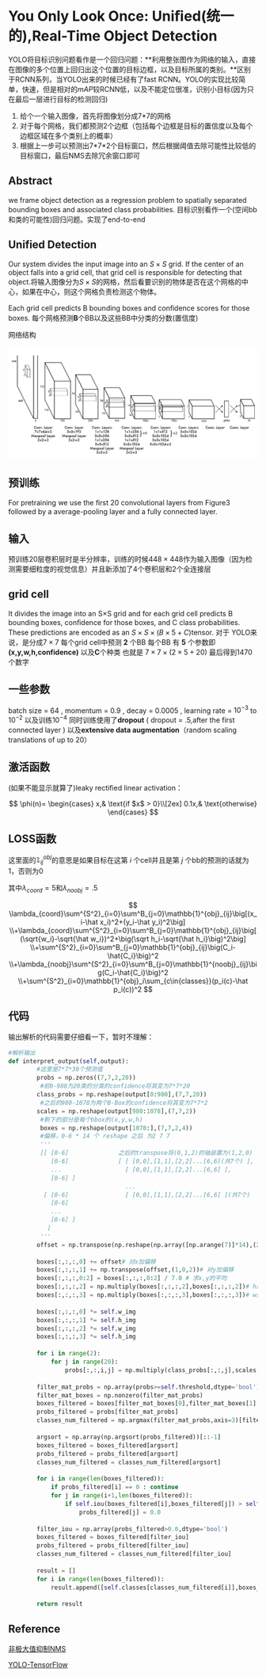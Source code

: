 # You Only Look Once: Uniﬁed(统一的),Real-Time Object Detection

YOLO将目标识别问题看作是一个回归问题：**利用整张图作为网络的输入，直接在图像的多个位置上回归出这个位置的目标边框，以及目标所属的类别。**区别于RCNN系列，当YOLO出来的时候已经有了fast RCNN。YOLO的实现比较简单，快速，但是相对的$mAP$较RCNN低，以及不能定位很准，识别小目标(因为只在最后一层进行目标的检测回归)

1. 给个一个输入图像，首先将图像划分成7\*7的网格
2. 对于每个网格，我们都预测2个边框（包括每个边框是目标的置信度以及每个边框区域在多个类别上的概率）
3. 根据上一步可以预测出7\*7\*2个目标窗口，然后根据阈值去除可能性比较低的目标窗口，最后NMS去除冗余窗口即可

## Abstract

  we frame object detection as a regression problem to spatially separated bounding boxes and associated class probabilities. 目标识别看作一个(空间bb和类的可能性)回归问题。实现了end-to-end

## Unified Detection

Our system divides the input image into an $S\times S$ grid. If the center of an object falls into a grid cell, that grid cell is responsible for detecting that object.将输入图像分为$S \times S$的网格，然后看要识别的物体是否在这个网格的中心，如果在中心，则这个网格负责检测这个物体。

Each grid cell predicts B bounding boxes and conﬁdence scores for those boxes. 每个网格预测**B**个BB以及这些BB中分类的分数(置信度)

网络结构

![img](https://raw.githubusercontent.com/MeerkatX/Tips/master/%E8%AE%BA%E6%96%87%E7%AC%94%E8%AE%B0/imgs/yolo1.png)

## 预训练

For pretraining we use the ﬁrst 20 convolutional layers from Figure3 followed by a average-pooling layer and a fully connected layer. 

## 输入

预训练20层卷积层时是半分辨率，训练的时候$448\times448$作为输入图像（因为检测需要细粒度的视觉信息）并且新添加了4个卷积层和2个全连接层

## grid cell

It divides the image into an S×S grid and for each grid cell predicts B bounding boxes, conﬁdence for those boxes, and C class probabilities. These predictions are encoded as an $S \times S \times (B \times 5 + C)$tensor. 对于 YOLO来说，是分成$7\times7$ 每个grid cell中预测 **2** 个BB 每个BB 有 **5** 个参数即 **(x,y,w,h,confidence)** 以及**C**个种类 也就是 $7\times7\times(2\times5+20)$ 最后得到1470个数字

## 一些参数

batch size = 64 , momentum = 0.9 , decay = 0.0005 , learning rate = $10^{-3}$ to $10^{-2}$ 以及训练$10^{-4}$ 同时训练使用了**dropout** ( dropout = .5,after the first connected layer ) 以及**extensive data augmentation**（random scaling translations of up to $20$）

## 激活函数

(如果不能显示就算了)leaky rectified linear activation：


$$
\phi(n)=
\begin{cases}
x,& \text{if $x$ > 0}\\[2ex]
0.1x,& \text{otherwise}
\end{cases}
$$


## LOSS函数

这里面的$\mathbb{1}_{ij}^{obj}$的意思是如果目标在这第 $i$ 个cell并且是第 $j$ 个bb的预测的话就为1，否则为0

其中$\lambda_{coord}=5$和$\lambda_{noobj}=.5​$

$$
\lambda_{coord}\sum^{S^2}_{i=0}\sum^B_{j=0}\mathbb{1}^{obj}_{ij}\big[(x_i-\hat x_i)^2+(y_i-\hat y_i)^2\big] \\+\lambda_{coord}\sum^{S^2}_{i=0}\sum^B_{j=0}\mathbb{1}^{obj}_{ij}\big[(\sqrt{w_i}-\sqrt{\hat w_i})^2+\big(\sqrt h_i-\sqrt{\hat h_i}\big)^2\big]
\\+\sum^{S^2}_{i=0}\sum^B_{j=0}\mathbb{1}^{obj}_{ij}\big(C_i-\hat{C_i}\big)^2
\\+\lambda_{noobj}\sum^{S^2}_{i=0}\sum^B_{j=0}\mathbb{1}^{noobj}_{ij}\big(C_i-\hat{C_i}\big)^2
\\+\sum^{S^2}_{i=0}\mathbb{1}^{obj}_i\sum_{c\in{classes}}(p_i(c)-\hat p_i(c))^2
$$

## 代码

输出解析的代码需要仔细看一下，暂时不理解：

```python
#解析输出
def interpret_output(self,output):
    	#这里是7*7*30个预测值
		probs = np.zeros((7,7,2,20))
         #前0-980为20类的分类的confidence将其变为7*7*20
		class_probs = np.reshape(output[0:980],(7,7,20))
         #之后的980-1078为两个B-Box的confidence将其变为7*7*2
		scales = np.reshape(output[980:1078],(7,7,2))
         #剩下的部分是每个bbox的(x,y,w,h)
         boxes = np.reshape(output[1078:],(7,7,2,4))
         #偏移，0-6 * 14 个 reshape 之后 为2 7 7 
         '''
         [[ [0-6]              之后的transpose将(0,1,2)的轴装置为(1,2,0)
            [0-6]              [ [ [0,0],[1,1],[2,2]...[6,6](共7个) ],
            ...                  [ [0,0],[1,1],[2,2]...[6,6] ],
            [0-6] ]
                                 ...
          [ [0-6]                [ [0,0],[1,1],[2,2]...[6,6] ](共7个)  ]
            [0-6]
            ...
            [0-6] ]
           ]
         '''
		offset = np.transpose(np.reshape(np.array([np.arange(7)]*14),(2,7,7)),(1,2,0))

		boxes[:,:,:,0] += offset# 对x加偏移
		boxes[:,:,:,1] += np.transpose(offset,(1,0,2))# 对y加偏移
		boxes[:,:,:,0:2] = boxes[:,:,:,0:2] / 7.0 # 求x,y的平均
		boxes[:,:,:,2] = np.multiply(boxes[:,:,:,2],boxes[:,:,:,2])# h的平方
		boxes[:,:,:,3] = np.multiply(boxes[:,:,:,3],boxes[:,:,:,3])# w的平方
		
		boxes[:,:,:,0] *= self.w_img
		boxes[:,:,:,1] *= self.h_img
		boxes[:,:,:,2] *= self.w_img
		boxes[:,:,:,3] *= self.h_img

		for i in range(2):
			for j in range(20):
				probs[:,:,i,j] = np.multiply(class_probs[:,:,j],scales[:,:,i])

		filter_mat_probs = np.array(probs>=self.threshold,dtype='bool')
		filter_mat_boxes = np.nonzero(filter_mat_probs)
		boxes_filtered = boxes[filter_mat_boxes[0],filter_mat_boxes[1],filter_mat_boxes[2]]
		probs_filtered = probs[filter_mat_probs]
		classes_num_filtered = np.argmax(filter_mat_probs,axis=3)[filter_mat_boxes[0],filter_mat_boxes[1],filter_mat_boxes[2]] 

		argsort = np.array(np.argsort(probs_filtered))[::-1]
		boxes_filtered = boxes_filtered[argsort]
		probs_filtered = probs_filtered[argsort]
		classes_num_filtered = classes_num_filtered[argsort]
		
		for i in range(len(boxes_filtered)):
			if probs_filtered[i] == 0 : continue
			for j in range(i+1,len(boxes_filtered)):
				if self.iou(boxes_filtered[i],boxes_filtered[j]) > self.iou_threshold : 
					probs_filtered[j] = 0.0
		
		filter_iou = np.array(probs_filtered>0.0,dtype='bool')
		boxes_filtered = boxes_filtered[filter_iou]
		probs_filtered = probs_filtered[filter_iou]
		classes_num_filtered = classes_num_filtered[filter_iou]

		result = []
		for i in range(len(boxes_filtered)):
			result.append([self.classes[classes_num_filtered[i]],boxes_filtered[i][0],boxes_filtered[i][1],boxes_filtered[i][2],boxes_filtered[i][3],probs_filtered[i]])

		return result

```



## Reference

[非极大值抑制NMS](https://www.julyedu.com/question/big/kp_id/26/ques_id/2141)

[YOLO-TensorFlow](https://github.com/gliese581gg/YOLO_tensorflow)